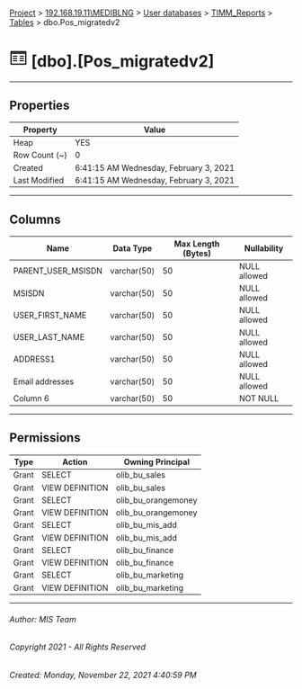 #### 

[Project](../../../../index.md) > [192.168.19.11\\MEDIBLNG](../../../index.md) > [User databases](../../index.md) > [TIMM_Reports](../index.md) > [Tables](Tables.md) > dbo.Pos_migratedv2

# ![Tables](../../../../Images/Table32.png) [dbo].[Pos_migratedv2]

---

## <a name="#properties"></a>Properties

| Property | Value |
|---|---|
| Heap | YES |
| Row Count (~) | 0 |
| Created | 6:41:15 AM Wednesday, February 3, 2021 |
| Last Modified | 6:41:15 AM Wednesday, February 3, 2021 |


---

## <a name="#columns"></a>Columns

| Name | Data Type | Max Length (Bytes) | Nullability |
|---|---|---|---|
| PARENT_USER_MSISDN | varchar(50) | 50 | NULL allowed |
| MSISDN | varchar(50) | 50 | NULL allowed |
| USER_FIRST_NAME | varchar(50) | 50 | NULL allowed |
| USER_LAST_NAME | varchar(50) | 50 | NULL allowed |
| ADDRESS1 | varchar(50) | 50 | NULL allowed |
| Email addresses | varchar(50) | 50 | NULL allowed |
| Column 6 | varchar(50) | 50 | NOT NULL |


---

## <a name="#permissions"></a>Permissions

| Type | Action | Owning Principal |
|---|---|---|
| Grant | SELECT | olib_bu_sales |
| Grant | VIEW DEFINITION | olib_bu_sales |
| Grant | SELECT | olib_bu_orangemoney |
| Grant | VIEW DEFINITION | olib_bu_orangemoney |
| Grant | SELECT | olib_bu_mis_add |
| Grant | VIEW DEFINITION | olib_bu_mis_add |
| Grant | SELECT | olib_bu_finance |
| Grant | VIEW DEFINITION | olib_bu_finance |
| Grant | SELECT | olib_bu_marketing |
| Grant | VIEW DEFINITION | olib_bu_marketing |


---

###### Author:  MIS Team

###### Copyright 2021 - All Rights Reserved

###### Created: Monday, November 22, 2021 4:40:59 PM

